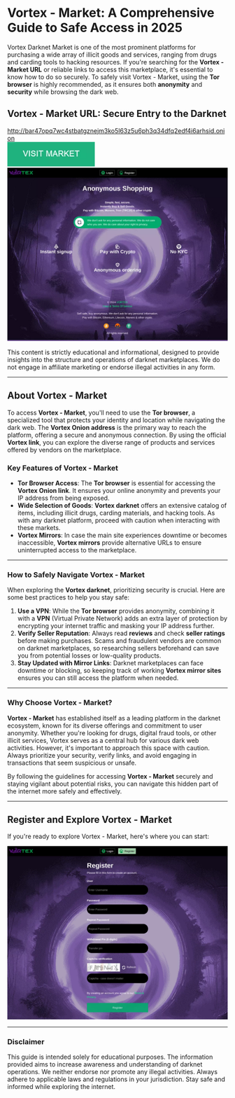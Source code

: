 # Vortex - Market: A Comprehensive Guide to Safe Access in 2025  

Vortex Darknet Market is one of the most prominent platforms for purchasing a wide array of illicit goods and services, ranging from drugs and carding tools to hacking resources. If you're searching for the **Vortex - Market URL** or reliable links to access this marketplace, it's essential to know how to do so securely. To safely visit Vortex - Market, using the **Tor browser** is highly recommended, as it ensures both **anonymity** and **security** while browsing the dark web.  

## Vortex - Market URL: Secure Entry to the Darknet  

http://bar47opq7wc4stbatgznejm3ko5l63z5u6ph3q34dfq2edf4i6arhsid.onion  
[<img src="/assets/posttagsli.webp" width="200">](http://bar47opq7wc4stbatgznejm3ko5l63z5u6ph3q34dfq2edf4i6arhsid.onion)  
<a href="http://bar47opq7wc4stbatgznejm3ko5l63z5u6ph3q34dfq2edf4i6arhsid.onion"><img src="/assets/nforovma.webp" alt="Vortex - Market Preview" style="max-width: 100%;"></a>  

This content is strictly educational and informational, designed to provide insights into the structure and operations of darknet marketplaces. We do not engage in affiliate marketing or endorse illegal activities in any form.  

---

## About Vortex - Market  

To access **Vortex - Market**, you'll need to use the **Tor browser**, a specialized tool that protects your identity and location while navigating the dark web. The **Vortex Onion address** is the primary way to reach the platform, offering a secure and anonymous connection. By using the official **Vortex link**, you can explore the diverse range of products and services offered by vendors on the marketplace.  

### Key Features of Vortex - Market  

- **Tor Browser Access**: The **Tor browser** is essential for accessing the **Vortex Onion link**. It ensures your online anonymity and prevents your IP address from being exposed.  
- **Wide Selection of Goods**: **Vortex darknet** offers an extensive catalog of items, including illicit drugs, carding materials, and hacking tools. As with any darknet platform, proceed with caution when interacting with these markets.  
- **Vortex Mirrors**: In case the main site experiences downtime or becomes inaccessible, **Vortex mirrors** provide alternative URLs to ensure uninterrupted access to the marketplace.  

---

### How to Safely Navigate Vortex - Market  

When exploring the **Vortex darknet**, prioritizing security is crucial. Here are some best practices to help you stay safe:  

1. **Use a VPN**: While the **Tor browser** provides anonymity, combining it with a **VPN** (Virtual Private Network) adds an extra layer of protection by encrypting your internet traffic and masking your IP address further.  
2. **Verify Seller Reputation**: Always read **reviews** and check **seller ratings** before making purchases. Scams and fraudulent vendors are common on darknet marketplaces, so researching sellers beforehand can save you from potential losses or low-quality products.  
3. **Stay Updated with Mirror Links**: Darknet marketplaces can face downtime or blocking, so keeping track of working **Vortex mirror sites** ensures you can still access the platform when needed.  

---

### Why Choose Vortex - Market?  

**Vortex - Market** has established itself as a leading platform in the darknet ecosystem, known for its diverse offerings and commitment to user anonymity. Whether you're looking for drugs, digital fraud tools, or other illicit services, Vortex serves as a central hub for various dark web activities. However, it's important to approach this space with caution. Always prioritize your security, verify links, and avoid engaging in transactions that seem suspicious or unsafe.  

By following the guidelines for accessing **Vortex - Market** securely and staying vigilant about potential risks, you can navigate this hidden part of the internet more safely and effectively.  

---

## Register and Explore Vortex - Market  

If you're ready to explore Vortex - Market, here's where you can start:  

<a href="http://bar47opq7wc4stbatgznejm3ko5l63z5u6ph3q34dfq2edf4i6arhsid.onion"><img src="/assets/acdragen.webp" alt="Vortex - Market Register" style="max-width: 100%;"></a>  

---

### Disclaimer  

This guide is intended solely for educational purposes. The information provided aims to increase awareness and understanding of darknet operations. We neither endorse nor promote any illegal activities. Always adhere to applicable laws and regulations in your jurisdiction. Stay safe and informed while exploring the internet.
